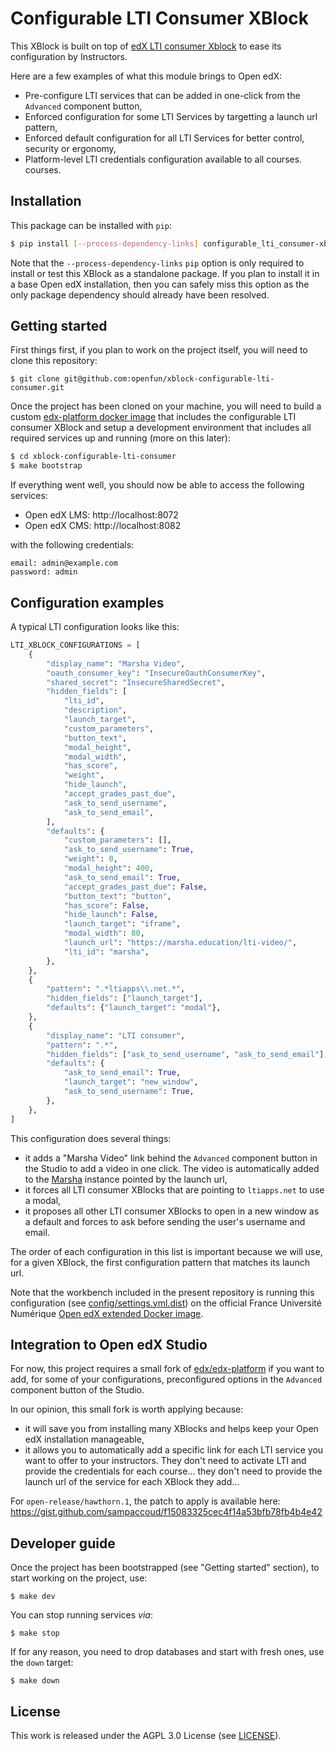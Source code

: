 # Configurable LTI Consumer XBlock

This XBlock is built on top of [edX LTI consumer
Xblock](https://github.com/edx/xblock-lti-consumer) to ease its configuration by Instructors.

Here are a few examples of what this module brings to Open edX:

- Pre-configure LTI services that can be added in one-click from the `Advanced` component button,
- Enforced configuration for some LTI Services by targetting a launch url pattern,
- Enforced default configuration for all LTI Services for better control, security or ergonomy,
- Platform-level LTI credentials configuration available to all courses.
  courses.


## Installation

This package can be installed with `pip`:

```bash
$ pip install [--process-dependency-links] configurable_lti_consumer-xblock
```

Note that the `--process-dependency-links` `pip` option is only required to
install or test this XBlock as a standalone package. If you plan to install it
in a base Open edX installation, then you can safely miss this option as the
only package dependency should already have been resolved.

## Getting started

First things first, if you plan to work on the project itself, you will need to
clone this repository:

```
$ git clone git@github.com:openfun/xblock-configurable-lti-consumer.git
```

Once the project has been cloned on your machine, you will need to build a
custom [edx-platform docker image](https://github.com/openfun/openedx-docker) that
includes the configurable LTI consumer XBlock and setup a development environment that
includes all required services up and running (more on this later):

```bash
$ cd xblock-configurable-lti-consumer
$ make bootstrap
```

If everything went well, you should now be able to access the following services:

- Open edX LMS: http://localhost:8072
- Open edX CMS: http://localhost:8082

with the following credentials:

```
email: admin@example.com
password: admin
```

## Configuration examples

A typical LTI configuration looks like this:

```python
LTI_XBLOCK_CONFIGURATIONS = [
    {
        "display_name": "Marsha Video",
        "oauth_consumer_key": "InsecureOauthConsumerKey",
        "shared_secret": "InsecureSharedSecret",
        "hidden_fields": [
            "lti_id",
            "description",
            "launch_target",
            "custom_parameters",
            "button_text",
            "modal_height",
            "modal_width",
            "has_score",
            "weight",
            "hide_launch",
            "accept_grades_past_due",
            "ask_to_send_username",
            "ask_to_send_email",
        ],
        "defaults": {
            "custom_parameters": [],
            "ask_to_send_username": True,
            "weight": 0,
            "modal_height": 400,
            "ask_to_send_email": True,
            "accept_grades_past_due": False,
            "button_text": "button",
            "has_score": False,
            "hide_launch": False,
            "launch_target": "iframe",
            "modal_width": 80,
            "launch_url": "https://marsha.education/lti-video/",
            "lti_id": "marsha",
        },
    },
    {
        "pattern": ".*ltiapps\\.net.*",
        "hidden_fields": ["launch_target"],
        "defaults": {"launch_target": "modal"},
    },
    {
        "display_name": "LTI consumer",
        "pattern": ".*",
        "hidden_fields": ["ask_to_send_username", "ask_to_send_email"],
        "defaults": {
            "ask_to_send_email": True,
            "launch_target": "new_window",
            "ask_to_send_username": True,
        },
    },
]
```

This configuration does several things:

- it adds a "Marsha Video" link behind the `Advanced` component button in the Studio to add a
  video in one click. The video is automatically added to the
  [Marsha](https://github.com/openfun/marsha) instance pointed by the launch url,
- it forces all LTI consumer XBlocks that are pointing to `ltiapps.net` to use a modal,
- it proposes all other LTI consumer XBlocks to open in a new window as a default and forces
  to ask before sending the user's username and email.

The order of each configuration in this list is important because we will use, for a given
XBlock, the first configuration pattern that matches its launch url.

Note that the workbench included in the present repository is running this configuration
(see [config/settings.yml.dist](./config/settings.yml.dist)) on the official France Université Numérique
[Open edX extended Docker image](https://github.com/openfun/openedx-docker).


## Integration to Open edX Studio

For now, this project requires a small fork of [edx/edx-platform](github.com/edx/edx-platform)
if you want to add, for some of your configurations, preconfigured options in the
`Advanced` component button of the Studio.

In our opinion, this small fork is worth applying because:

- it will save you from installing many XBlocks and helps keep your Open edX installation manageable,
- it allows you to automatically add a specific link for each LTI service you want to offer to your
  instructors. They don't need to activate LTI and provide the credentials for each course... they
  don't need to provide the launch url of the service for each XBlock they add...

For `open-release/hawthorn.1`, the patch to apply is available here:
https://gist.github.com/sampaccoud/f15083325cec4f14a53bfb78fb4b4e42


## Developer guide

Once the project has been bootstrapped (see "Getting started" section), to start
working on the project, use:

```
$ make dev
```

You can stop running services _via_:

```
$ make stop
```

If for any reason, you need to drop databases and start with fresh ones, use the
`down` target:

```
$ make down
```


## License

This work is released under the AGPL 3.0 License (see [LICENSE](./LICENSE)).
